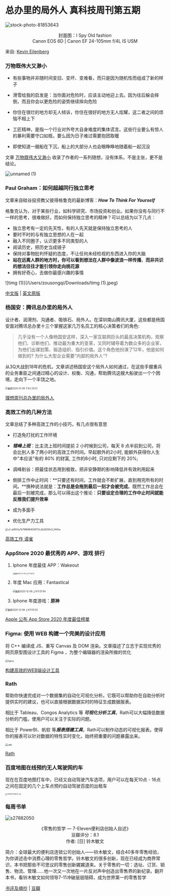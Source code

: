 # 总办里的局外人 真科技周刊第五期

![stock-photo-81853643](/Users/zousongqi/Documents/WORK/Tefact/tefact-weekly/assets/images/5/8.png)

<center>
封面图：I Spy Old fashion
</center>

<center>
  Canon EOS 6D | Canon EF 24-105mm f/4L IS USM
</center>

来自: [Kevin Eilenberg](https://500px.com/photo/81853643/I-Spy-Old-fashion-by-Kevin-Eilenberg/)

### 万物既伟大又渺小

- 有些事物并非随时间变旧、变坏、变难看，而只是因为随机性而组成了新的样子
- 滑雪给我的启发是：当你面对危险时，应该主动地迎上去。因为往后躲会摔倒，而且你会以更危险的姿势继续摔向危险

- 你住在很烂的地方却无人倾诉，你住在很好的地方无人炫耀，这二者之间的烦恼不相上下

- 工匠精神，是指一个行业对外夸大自身难度的集体谎言。这些行业要么有惊人的暴利需要守口如瓶，要么因为日子难过需要抱团取暖
- 即使知道一艘船在下沉，船上的大部分人也会眼睁睁地随着船一起沉没

文章 [万物既伟大又渺小](https://mp.weixin.qq.com/s/-pkfq953kSWjKH_uGiX8Mw) 收录了作者的一系列随想，没有体系，不是主张，更不是结论。

![unnamed (1)](/Users/zousongqi/Documents/WORK/Tefact/tefact-weekly/assets/images/5/4.png)

### Paul Graham：如何超越同行独立思考

文章来自硅谷投资教父彼得格鲁克的最新博客：***How To Think For Yourself***

格鲁克认为，对于某些行业，如科学研究、市场投资和创业。如果你没有与同行不一样的思考，很难做好。而如何保持独立思考的精神？可以总结为以下几点：

- 独立思考有一定的先天性，有的人先天就是保持独立思考的人
- 要时不时的与有独立思想的人在一起
- 融入不同圈子，认识更多不同类型的人
- 阅读历史，把历史当成镜子
- 保持对事物批判怀疑的态度，不让任何未经检视的东西进入你的大脑
- **站在远离人群的地方时，你可以看到想法在人群中像波浪一样传播**，**而非共识的想法往往才能引领你走向桃花源**
- 拥有好奇心，去做你最感兴趣的事情

![timg (1)](/Users/zousongqi/Downloads/timg (1).jpeg)

[中文版](https://mp.weixin.qq.com/s/RsZNfAzCF4X-_V3UGl52oA) | [英文原版](http://paulgraham.com/think.html)

### 杨国安：腾讯总办里的局外人

设计者、润滑剂、沟通者、吸铁石、局外人。在深圳南山腾讯大厦，这些都是杨国安面对腾讯总办里十三个掌握这家几万名员工的核心决策者们的角色:

> 几乎没有一个人像杨国安这样，深入一家互联网巨头的最高决策机构，观察他们、诊断他们、推动最为重大的变革，又同时辅导着为数众多的企业家，为他们出谋划策、锻造组织、指引价值。这个角色他扮演了12年，他是如何做到的? 为什么大型企业需要“内部的局外人”?

从3Q大战到18年的危机，文章讲述杨国安这个局外人如何通过，在这些手握重兵的业务重臣之间通过精心的设计、权衡、沟通，帮助腾讯这艘大船驶出一个个困境，走向下一个丰饶之地。

<img src="/Users/zousongqi/Documents/WORK/Tefact/tefact-weekly/assets/images/5/1.png" alt="截屏2020-12-09 下午2.25.51" style="zoom:50%;" />

[理想周刊总办里的局外人](https://mp.weixin.qq.com/s/dc8Zd_mmXgjCRiY6xcYi7w)

### 高效工作的几种方法

文章总结了多种高效工作的小技巧，有几点很有意思

- 打造免打扰的工作环境

- ***错峰上班***：比主流上班时间提前 2 小时候到公司，每天 8 点半前到公司，将会比别人多了两小时的高效工作时间。早起额外的2小时, 能额外获得你人生中"本应该"有的 80% 的财富, 工作的8小时, 只对应剩下的 20%;
- 调峰削谷：把最佳状态用到极致，把非安静期的影响降低并有效利用起来
- 倒排工作中止时间：**只要还有时间，工作就会不断扩展，直到用完所有的时间。**换种说法就是：**工作总是会拖到最后一刻才会被完成**。既然工作总会在最后一刻被完成，那么可以得出这个推论：**只要设定合理的工作中止时间就能反推我们提升效率**
- 成为多面手
- 优化生产力工具

<img src="/Users/zousongqi/Documents/WORK/Tefact/tefact-weekly/assets/images/5/5.png" alt="v2-af90f3a7b7996964036713c2b28250c5_1440w" style="zoom:50%;" />

[高效工作 语雀](https://www.yuque.com/zenany/up/high_productivity_work)

### AppStore 2020 最优秀的 APP、游戏 排行

1. Iphone 年度最佳 APP：Wakeout

   <img src="/Users/zousongqi/Documents/WORK/Tefact/tefact-weekly/assets/images/5/截屏2020-12-09 上午11.06.19.png" alt="截屏2020-12-09 上午11.06.19" style="zoom: 33%;" />

2. 年度 Mac 应用：Fantastical

    <img src="/Users/zousongqi/Library/Application Support/typora-user-images/截屏2020-12-09 上午11.07.44.png" alt="截屏2020-12-09 上午11.07.44" style="zoom: 50%; margin:0 auto;" align="center" />

3. Iphone 年度游戏：**原神**

<img src="/Users/zousongqi/Documents/WORK/Tefact/tefact-weekly/assets/images/5/截屏2020-12-09 上午11.10.03.png" alt="截屏2020-12-09 上午11.10.03" style="zoom:50%;" />

[Apple 公布 App Store 2020 年度最佳榜單](https://www.apple.com/tw/newsroom/2020/12/apple-presents-app-store-best-of-2020-winners/)

### Figma: 使用 WEB 构建一个完美的设计应用

将 C++ 编译成 JS、重写 Canvas 及 DOM 渲染。文章描述了立志于实现优秀的网页原型图设计工具的 Figma ，为整个编辑器的渲染所做的优化

<img src="/Users/zousongqi/Documents/WORK/Tefact/tefact-weekly/assets/images/5/6.png" alt="figma" style="zoom:50%;" />

[构建高效的WEB端设计工具](https://www.figma.com/blog/building-a-professional-design-tool-on-the-web/)

### Rath

帮助你快速完成对一个数据集的自动化可视化分析。它既可以帮助你在自助分析时提供实时的建议，也可以直接根据数据实时的特征生成数据报表。

相比于 Tableau、Congos Analytics 等 ***可视化分析工具***，Rath可以大幅降低数据分析的门槛，使用户可以关注于实际的问题。

相比于 PowerBI、帆软 等***报表搭建工具***，Rath可以制作动态的可视化报表。使得你的报表可以针对数据的特性实时变化，始终把重要的问题暴露出来。

<img src="/Users/zousongqi/Documents/WORK/Tefact/tefact-weekly/assets/images/5/rath.png" alt="rath" style="zoom:50%;" />

[Rath](https://github.com/Kanaries/Rath)

### 百度地图在线预约无人驾驶网约车

现在在百度地图打车中，已经又自动驾驶汽车选项，用户可以在每天10点 - 16点之间在固定的几个上车点预约自动驾驶百度的出租车

<img src="/Users/zousongqi/Documents/WORK/Tefact/tefact-weekly/assets/images/4/11611607329872_.png" alt="11611607329872_.pic" style="zoom: 33%;" />

### 每周书单

![s27882050](/Users/zousongqi/Documents/WORK/Tefact/tefact-weekly/assets/images/5/9.png)

<center>
《零售的哲学 — 7-Eleven便利店创始人自述》
  <br />
豆瓣评分：8.1 <br />
作者: [日] 铃木敏文
</center>

简介：全球最大的便利店连锁公司创始人——铃木敏文，结合40多年零售经验，为你讲述击中消费心理的零售哲学。铃木敏文的很多创新，现在已经成为商界常识，本书把那些不可思议的零售创新娓娓道来。关于零售的一切：选址、订货、销售、物流、管理……他一次又一次地在一片反对声中创造出零售界的新纪录。翻开本书，看铃木敏文如何领导7-11冲破层层阻碍，成为世界第一的零售哲学

[书评及摘抄](https://book.douban.com/review/7565208/) | [豆瓣](https://book.douban.com/subject/26270679/)